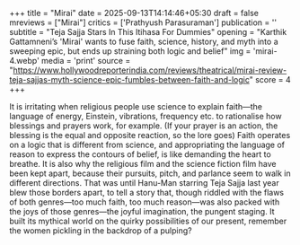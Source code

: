 +++
title = "Mirai"
date = 2025-09-13T14:14:46+05:30
draft = false
mreviews = ["Mirai"]
critics = ['Prathyush Parasuraman']
publication = ''
subtitle = "Teja Sajja Stars In This Itihasa For Dummies"
opening = "Karthik Gattamneni’s 'Mirai' wants to fuse faith, science, history, and myth into a sweeping epic, but ends up straining both logic and belief"
img = 'mirai-4.webp'
media = 'print'
source = "https://www.hollywoodreporterindia.com/reviews/theatrical/mirai-review-teja-sajjas-myth-science-epic-fumbles-between-faith-and-logic"
score = 4
+++

It is irritating when religious people use science to explain faith—the language of energy, Einstein, vibrations, frequency etc. to rationalise how blessings and prayers work, for example. (If your prayer is an action, the blessing is the equal and opposite reaction, so the lore goes) Faith operates on a logic that is different from science, and appropriating the language of reason to express the contours of belief, is like demanding the heart to breathe. It is also why the religious film and the science fiction film have been kept apart, because their pursuits, pitch, and parlance seem to walk in different directions. That was until Hanu-Man starring Teja Sajja last year blew those borders apart, to tell a story that, though riddled with the flaws of both genres—too much faith, too much reason—was also packed with the joys of those genres—the joyful imagination, the pungent staging. It built its mythical world on the quirky possibilities of our present, remember the women pickling in the backdrop of a pulping?

